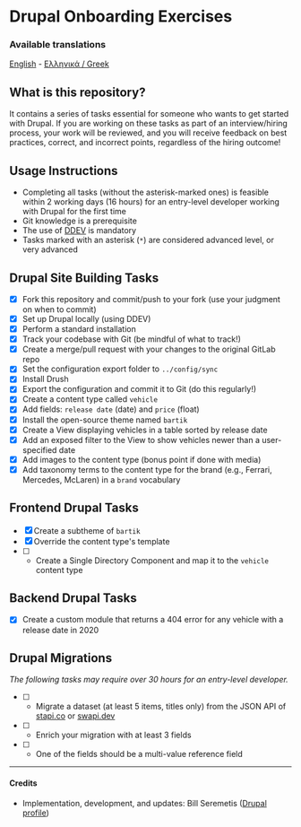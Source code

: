 # Drupal Onboarding Exercises

### Available translations

[English](README.md) - [Ελληνικά / Greek](README.el.md)

## What is this repository?

It contains a series of tasks essential for someone who wants to get started with Drupal.
If you are working on these tasks as part of an interview/hiring process, your work will be reviewed, and you will receive feedback on best practices, correct, and incorrect points, regardless of the hiring outcome!

## Usage Instructions

- Completing all tasks (without the asterisk-marked ones) is feasible within 2 working days (16 hours) for an entry-level developer working with Drupal for the first time
- Git knowledge is a prerequisite
- The use of [DDEV](https://github.com/ddev/ddev) is mandatory
- Tasks marked with an asterisk (`*`) are considered advanced level, or very advanced

## Drupal Site Building Tasks

- [x] Fork this repository and commit/push to your fork (use your judgment on when to commit)
- [x] Set up Drupal locally (using DDEV)
- [x] Perform a standard installation
- [x] Track your codebase with Git (be mindful of what to track!)
- [x] Create a merge/pull request with your changes to the original GitLab repo
- [x] Set the configuration export folder to `../config/sync`
- [x] Install Drush
- [x] Export the configuration and commit it to Git (do this regularly!)
- [x] Create a content type called `vehicle`
- [x] Add fields: `release date` (date) and `price` (float)
- [x] Install the open-source theme named `bartik`
- [x] Create a View displaying vehicles in a table sorted by release date
- [x] Add an exposed filter to the View to show vehicles newer than a user-specified date
- [x] Add images to the content type (bonus point if done with media)
- [x] Add taxonomy terms to the content type for the brand (e.g., Ferrari, Mercedes, McLaren) in a `brand` vocabulary

## Frontend Drupal Tasks

- [x] Create a subtheme of `bartik`
- [x] Override the content type's template
- [ ] * Create a Single Directory Component and map it to the `vehicle` content type

## Backend Drupal Tasks

- [x] Create a custom module that returns a 404 error for any vehicle with a release date in 2020

## Drupal Migrations

_The following tasks may require over 30 hours for an entry-level developer._

- [ ] * Migrate a dataset (at least 5 items, titles only) from the JSON API of [stapi.co](https://stapi.co/) or [swapi.dev](https://swapi.dev/)
- [ ] * Enrich your migration with at least 3 fields
- [ ] * One of the fields should be a multi-value reference field

---

#### Credits

- Implementation, development, and updates: Bill Seremetis ([Drupal profile](https://www.drupal.org/u/bserem))


